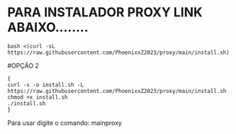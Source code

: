 # PARA INSTALADOR PROXY LINK ABAIXO........

~~~~
bash <(curl -sL https://raw.githubusercontent.com/PhoenixxZ2023/proxy/main/install.sh)
~~~~

#OPÇÃO 2
```
{
curl -s -o install.sh -L https://raw.githubusercontent.com/PhoenixxZ2023/proxy/main/install.sh
chmod +x install.sh
./install.sh
}

```
Para usar digite o comando: mainproxy


